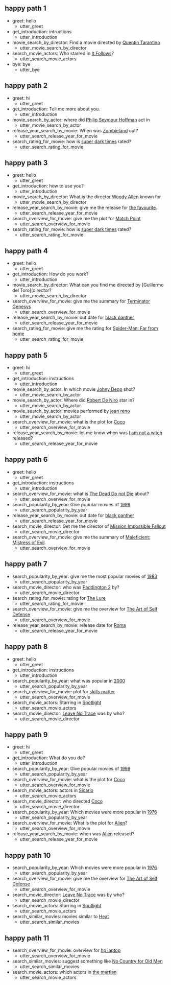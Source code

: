 ## happy path 1
* greet: hello
  - utter_greet
* get_introduction: intructions
  - utter_introduction
* movie_search_by_director: Find a movie directed by [Quentin Tarantino](director)
  - utter_movie_search_by_director
* search_movie_actors: Who starred in [It Follows](movie_title)?
  - utter_search_movie_actors
* bye: bye
  - utter_bye
    
## happy path 2
* greet: hi
  - utter_greet
* get_introduction: Tell me more about you.
  - utter_introduction
* movie_search_by_actor: where did [Philip Seymour Hoffman](actor) act in
  - utter_movie_search_by_actor
* release_year_search_by_movie: When was [Zombieland](movie_title) out?
  - utter_search_release_year_for_movie
* search_rating_for_movie: how is [super dark times](movie_title) rated?
  - utter_search_rating_for_movie

## happy path 3
* greet: hello
  - utter_greet
* get_introduction: how to use you?
  - utter_introduction
* movie_search_by_director: What is the director [Woody Allen](director) known for
  - utter_movie_search_by_director
* release_year_search_by_movie: give me the release for [the favourite](movie_title).
  - utter_search_release_year_for_movie
* search_overview_for_movie: give me the plot for [Match Point](movie_title)
  - utter_search_overview_for_movie
* search_rating_for_movie: how is [super dark times](movie_title) rated?
  - utter_search_rating_for_movie

## happy path 4
* greet: hello
  - utter_greet
* get_introduction: How do you work?
  - utter_introduction
* movie_search_by_director: What can you find me directed by [Guillermo del Toro](director?
  - utter_movie_search_by_director
* search_overview_for_movie: give me the summary for [Terminator Genesys](movie_title)
  - utter_search_overview_for_movie
* release_year_search_by_movie: out date for [black panther](movie_title)
  - utter_search_release_year_for_movie
* search_rating_for_movie: give me the rating for [Spider-Man: Far from home](movie_title)
  - utter_search_rating_for_movie

## happy path 5
* greet: hi
  - utter_greet
* get_introduction: instructions
  - utter_introduction
* movie_search_by_actor: In which movie [Johny Depp](actor) shot?
  - utter_movie_search_by_actor
* movie_search_by_actor: Where did [Robert De Niro](actor) star in?
  - utter_movie_search_by_actor
* movie_search_by_actor: movies performed by [jean reno](actor)
  - utter_movie_search_by_actor
* search_overview_for_movie: what is the plot for [Coco](movie_title)
  - utter_search_overview_for_movie
* release_year_search_by_movie: let me know when was [I am not a witch](movie_title) released?
  - utter_search_release_year_for_movie
  
## happy path 6
* greet: hello
    - utter_greet
* get_introduction: instructions
    - utter_introduction
* search_overview_for_movie: what is [The Dead Do not Die](movie_title) about?
    - utter_search_overview_for_movie
* search_popularity_by_year: Give popular movies of [1999](release)
    - utter_search_popularity_by_year
* release_year_search_by_movie: out date for [black panther](movie_title)
    - utter_search_release_year_for_movie
* search_movie_director: Get me the director of [Mission Impossible Fallout](movie_title)
    - utter_search_movie_director
* search_overview_for_movie: give me the summary of [Maleficient: Mistress of Evil](movie_title).
    - utter_search_overview_for_movie
    
## happy path 7
* search_popularity_by_year: give me the most popular movies of [1983](release)
    - utter_search_popularity_by_year
* search_movie_director: who was [Paddington 2](movie_title) by?
    - utter_search_movie_director
* search_rating_for_movie: rating for [The Lure](movie_title)
  - utter_search_rating_for_movie
* search_overview_for_movie: give me the overview for [The Art of Self Defense](movie_title)
    - utter_search_overview_for_movie
* release_year_search_by_movie: release date for [Roma](movie_title)
    - utter_search_release_year_for_movie
    
## happy path 8
* greet: hello
    - utter_greet
* get_introduction: instructions
    - utter_introduction
* search_popularity_by_year: what was popular in [2000](release)
    - utter_search_popularity_by_year
* search_overview_for_movie: plot for [skills matter](movie_title)
    - utter_search_overview_for_movie
* search_movie_actors: Starring in [Spotlight](movie_title)
    - utter_search_movie_actors
* search_movie_director: [Leave No Trace](movie_title) was by who?
    - utter_search_movie_director

## happy path 9
* greet: hi
    - utter_greet
* get_introduction: What do you do?
    - utter_introduction
* search_popularity_by_year: Give popular movies of [1999](release)
    - utter_search_popularity_by_year
* search_overview_for_movie: what is the plot for [Coco](movie_title)
    - utter_search_overview_for_movie
* search_movie_actors: actors in [Sicario](movie_title)
    - utter_search_movie_actors
* search_movie_director: who directed [Coco](movie_title)
    - utter_search_movie_director
* search_popularity_by_year: Which movies were more popular in [1976](release)
    - utter_search_popularity_by_year
* search_overview_for_movie: What is the plot for [Alien](movie_title)?
    - utter_search_overview_for_movie
* release_year_search_by_movie: when was [Alien](movie_title) released?
    - utter_search_release_year_for_movie
    
## happy path 10
* search_popularity_by_year: Which movies were more popular in [1976](release)
    - utter_search_popularity_by_year
* search_overview_for_movie: give me the overview for [The Art of Self Defense](movie_title)
    - utter_search_overview_for_movie
* search_movie_director: [Leave No Trace](movie_title) was by who?
    - utter_search_movie_director
* search_movie_actors: Starring in [Spotlight](movie_title)
    - utter_search_movie_actors
* search_similar_movies: movies similar to [Heat](movie_title)
    - utter_search_similar_movies
    
## happy path 11
* search_overview_for_movie: overview for [hp laptop](movie_title)
    - utter_search_overview_for_movie
* search_similar_movies: suggest something like [No Country for Old Men](movie_title)
    - utter_search_similar_movies
* search_movie_actors: which actors in [the martian](movie_title)
    - utter_search_movie_actors